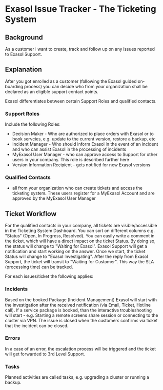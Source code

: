 # Exasol Issue Tracker - The Ticketing System 


## Background

As a customer i want to create, track and follow up on any issues reported to Exasol Support.
## Explanation

After you got enrolled as a customer (following the Exasol guided on-boarding process) you can decide who from your organization shall be declared as an eligible support contact points.

Exasol differentiates between certain Support Roles and qualified contacts. 
### Support Roles

Include the following Roles:

- Decision Maker - Who are authorized to place orders with Exasol or to book servcies, e.g. update to the current version, restore a backup, etc
- Incident Manager - Who should inform Exasol in the event of an incident and who can assist Exasol in the processing of incidents
- MyExasol User Manager - who can approve access to Support for other users in your company. This role is described further here
- Version Information Recipient - gets notified for new Exasol versions

### Qualified Contacts

- all from your organization who can create tickets and access the ticketing system. These users register for a MyExasol Account and are approved by the MyExasol User Manager

## Ticket Workflow

For the qualified contacts in your company, all tickets are visible/accessible in the Ticketing System Dashboard. You can sort on different columns e.g. "Status" (Open, In Progress, Resolved). You can easily write a comment in the ticket, which will have a direct impact on the ticket Status. By doing so, the status will change to "Waiting for Exasol". Exasol Support will get a notification and start working on the answer. Once we start, the ticket Status will change to "Exasol Investigating". After the reply from Exasol Support, the ticket will transit to "Waiting for Customer". This way the SLA (processing time) can be tracked.

For each issues/ticket the following applies:
### Incidents

Based on the booked Package (Incident Management) Exasol will start with the investigation after the received notification (via Email, Ticket, Hotline call). If a service package is booked, than the interactive troubleshooting will start - e.g. Starting a remote screens share session or connecting to the cluster via VPN. The issue is closed when the customers confirms via ticket that the incident can be closed.
### Errors

In a case of an error, the escalation process will be triggered and the ticket will get forwarded to 3rd Level Support.
### Tasks

Planned activities are called tasks, e.g. upgrading a cluster or running a backup.
